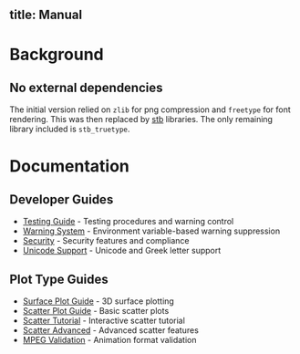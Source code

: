 title: Manual
---
# Background

## No external dependencies

The initial version relied on `zlib` for png compression and `freetype` for font
rendering. This was then replaced by [stb](https://github.com/nothings/stb) libraries.
The only remaining library included is `stb_truetype`.

# Documentation

## Developer Guides
- [Testing Guide](testing_guide.md) - Testing procedures and warning control
- [Warning System](warning_system.md) - Environment variable-based warning suppression
- [Security](security.md) - Security features and compliance
- [Unicode Support](unicode_support.md) - Unicode and Greek letter support

## Plot Type Guides
- [Surface Plot Guide](surface_plot_guide.md) - 3D surface plotting
- [Scatter Plot Guide](scatter_plot_guide.md) - Basic scatter plots
- [Scatter Tutorial](scatter_tutorial.md) - Interactive scatter tutorial
- [Scatter Advanced](scatter_advanced.md) - Advanced scatter features
- [MPEG Validation](mpeg_validation.md) - Animation format validation
